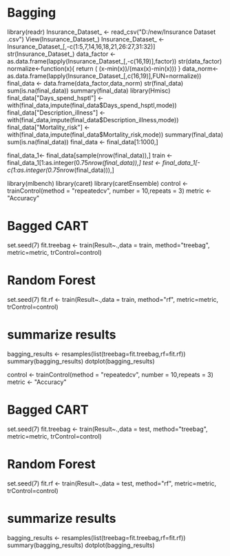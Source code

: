 # Bagging
library(readr)
Insurance_Dataset_ <- read_csv("D:/new/Insurance Dataset .csv")
View(Insurance_Dataset_)
Insurance_Dataset_ <- Insurance_Dataset_[,-c(1:5,7,14,16,18,21,26:27,31:32)]
str(Insurance_Dataset_)
data_factor <- as.data.frame(lapply(Insurance_Dataset_[,-c(16,19)],factor))
str(data_factor)
normalize<-function(x){
  return ( (x-min(x))/(max(x)-min(x)))
}
data_norm<-as.data.frame(lapply(Insurance_Dataset_[,c(16,19)],FUN=normalize))
final_data <- data.frame(data_factor,data_norm)
str(final_data)
sum(is.na(final_data))
summary(final_data)
library(Hmisc)
final_data["Days_spend_hsptl"] <- with(final_data,impute(final_data$Days_spend_hsptl,mode))
final_data["Description_illness"] <- with(final_data,impute(final_data$Description_illness,mode))
final_data["Mortality_risk"] <- with(final_data,impute(final_data$Mortality_risk,mode))
summary(final_data)
sum(is.na(final_data))
final_data <- final_data[1:1000,]

final_data_1<- final_data[sample(nrow(final_data)),]
train <- final_data_1[1:as.integer(0.75*nrow(final_data)),]
test <- final_data_1[-c(1:as.integer(0.75*nrow(final_data))),]





library(mlbench)
library(caret)
library(caretEnsemble)
control <- trainControl(method = "repeatedcv", number = 10,repeats = 3)
metric <- "Accuracy"
# Bagged CART
set.seed(7)
fit.treebag <- train(Result~.,data = train, method="treebag", metric=metric, trControl=control)
# Random Forest
set.seed(7)
fit.rf <- train(Result~.,data = train, method="rf", metric=metric, trControl=control)
# summarize results
bagging_results <- resamples(list(treebag=fit.treebag,rf=fit.rf))
summary(bagging_results)
dotplot(bagging_results)


control <- trainControl(method = "repeatedcv", number = 10,repeats = 3)
metric <- "Accuracy"
# Bagged CART
set.seed(7)
fit.treebag <- train(Result~.,data = test, method="treebag", metric=metric, trControl=control)
# Random Forest
set.seed(7)
fit.rf <- train(Result~.,data = test, method="rf", metric=metric, trControl=control)
# summarize results
bagging_results <- resamples(list(treebag=fit.treebag,rf=fit.rf))
summary(bagging_results)
dotplot(bagging_results)
